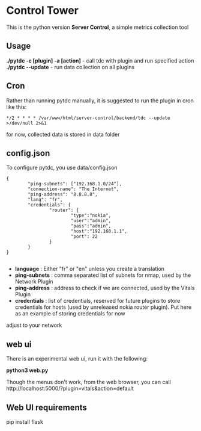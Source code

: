 # Control Tower

This is the python version **Server Control**, a simple metrics collection tool

## Usage

**./pytdc -c [plugin] -a [action]**   - call tdc with plugin and run specified action
**./pytdc --update** - run data collection on all plugins

## Cron
Rather than running pytdc manually, it is suggested to run the plugin in cron like this:
```
*/2 * * * * /var/www/html/server-control/backend/tdc --update >/dev/null 2>&1
```

for now, collected data is stored in data folder

## config.json

To configure pytdc, you use data/config.json

```
{
        "ping-subnets": ["192.168.1.0/24"],
        "connection-name": "The Internet",
        "ping-address": "8.8.8.8",
        "lang": "fr",
        "credentials": {
                "router": {
                        "type":"nokia",
                        "user":"admin",
                        "pass":"admin",
                        "host":"192.168.1.1",
                        "port": 22
                }
        }
}


```
- **language** : Either "fr" or "en" unless you create a translation
- **ping-subnets** : comma separated list of subnets for nmap, used by the Network Plugin
- **ping-address** : address to check if we are connected, used by the Vitals Plugin
- **credentials** : list of credentials, reserved for future plugins to store credentials for hosts (used by unreleased nokia router plugin). Put here as an example of storing credentials for now

adjust to your network


## web ui
There is an experimental web ui, run it with the following:


**python3 web.py**

Though the menus don't work, from the web browser, you can call http://localhost:5000/?plugin=vitals&action=default

## Web UI requirements
pip install flask

